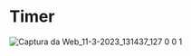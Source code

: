 # Timer
![Captura da Web_11-3-2023_131437_127 0 0 1](https://user-images.githubusercontent.com/106710213/224495782-dbe29868-4090-409c-ab80-9e844ba3003c.jpeg)
